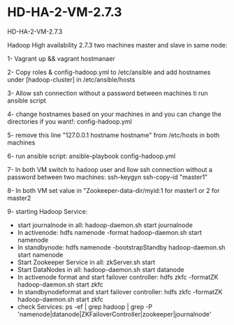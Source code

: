 # HD-HA-2-VM-2.7.3
HD-HA-2-VM-2.7.3

Hadoop High availability 2.7.3 two machines master and slave in same node:

1- Vagrant up && vagrant hostmanaer

2- Copy roles & config-hadoop.yml to /etc/ansible and add hostnames under [hadoop-cluster] in /etc/ansible/hosts

3- Allow ssh connection without a password between machines ti run ansible script

4- change hostnames based on your machines in and you can change the directories if you want!: config-hadoop.yml 

5- remove this line "127.0.0.1 hostname hostname" from /etc/hosts in both machines

6- run ansible script: ansible-playbook config-hadoop.yml

7- In both VM switch to hadoop user and llow ssh connection without a password between two machines: ssh-keygyn ssh-copy-id "master1"

8- In both VM set value in "Zookeeper-data-dir/myid:1 for master1 or 2 for master2

9- starting Hadoop Service:
- start journalnode in all: hadoop-daemon.sh
  start journalnode
- In activenode: hdfs namenode -format
  hadoop-daemon.sh start namenode
- In standbynode: hdfs namenode -bootstrapStandby
  hadoop-daemon.sh start namenode
- Start Zookeeper Service in all: zkServer.sh start
- Start DataNodes in all: hadoop-daemon.sh start datanode
- In activenode format and start failover controller: hdfs zkfc -formatZK
  hadoop-daemon.sh start zkfc
- In standbynodeformat and start failover controller:
  hdfs zkfc -formatZK
  hadoop-daemon.sh start zkfc
- check Services: ps -ef | grep hadoop | grep -P 'namenode|datanode|ZKFailoverController|zookeeper|journalnode'
